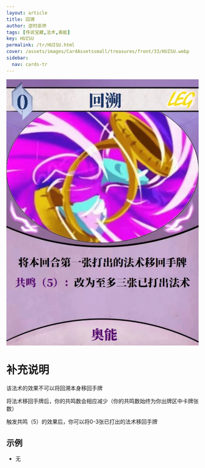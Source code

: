 ```yaml
---
layout: article
title: 回溯
author: 逆时巫师
tags: [传说宝藏,法术,奥能]
key: HUISU
permalink: /tr/HUISU.html
cover: /assets/images/CardAssetssmall/treasures/front/33/HUISU.webp
sidebar:
  nav: cards-tr
---
```

![](/assets/images/CardAssets/treasures/front/33/HUISU.webp)

# 补充说明
该法术的效果不可以将回溯本身移回手牌

将法术移回手牌后，你的共鸣数会相应减少（你的共鸣数始终为你出牌区中卡牌张数）

触发共鸣（5）的效果后，你可以将0-3张已打出的法术移回手牌
## 示例
* 无